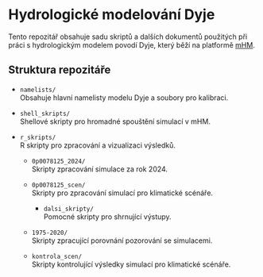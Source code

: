 # Hydrologické modelování Dyje

Tento repozitář obsahuje sadu skriptů a dalších dokumentů použitých při práci s hydrologickým modelem povodí Dyje, který běží na platformě [mHM]([https://www.ufz.de/index.php?en=40145](https://mhm-ufz.org/)).

## Struktura repozitáře

- `namelists/`  
  Obsahuje hlavní namelisty modelu Dyje a soubory pro kalibraci.

- `shell_skripts/`  
  Shellové skripty pro hromadné spouštění simulací v mHM.

- `r_skripts/`  
  R skripty pro zpracování a vizualizaci výsledků.
  
  - `0p0078125_2024/`  
    Skripty zpracování simulace za rok 2024.
  
  - `0p0078125_scen/`  
    Skripty pro zpracování simulací pro klimatické scénáře.
    
    - `dalsi_skripty/`  
      Pomocné skripty pro shrnující výstupy.
  
  - `1975-2020/`  
    Skripty zpracující porovnání pozorování se simulacemi.

  - `kontrola_scen/`  
    Skripty kontrolující výsledky simulací pro klimatické scénáře.


